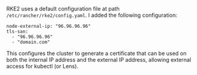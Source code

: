RKE2 uses a default configuration file at path `/etc/rancher/rke2/config.yaml`.
I added the following configuration:
```
node-external-ip: "96.96.96.96"
tls-san:
  - "96.96.96.96"
  - "domain.com"
```
This configures the cluster to generate a certificate that can be used on both the internal IP address and the external IP address, allowing external access for kubectl (or Lens).
